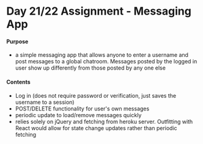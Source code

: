# Day 21/22 Assignment - Messaging App

#### Purpose
- a simple messaging app that allows anyone to enter a username and post messages to a global chatroom. Messages posted by the logged in user show up differently from those posted by any one else

#### Contents
- Log in (does not require password or verification, just saves the username to a session)
- POST/DELETE functionality for user's own messages
- periodic update to load/remove messages quickly
- relies solely on jQuery and fetching from heroku server. Outfitting with React would allow for state change updates rather than periodic fetching
